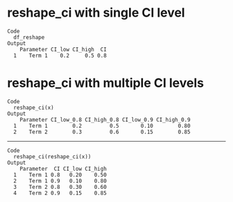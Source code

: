 # reshape_ci with single CI level

    Code
      df_reshape
    Output
        Parameter CI_low CI_high  CI
      1    Term 1    0.2     0.5 0.8

# reshape_ci with multiple CI levels

    Code
      reshape_ci(x)
    Output
        Parameter CI_low_0.8 CI_high_0.8 CI_low_0.9 CI_high_0.9
      1    Term 1        0.2         0.5       0.10        0.80
      2    Term 2        0.3         0.6       0.15        0.85

---

    Code
      reshape_ci(reshape_ci(x))
    Output
        Parameter  CI CI_low CI_high
      1    Term 1 0.8   0.20    0.50
      2    Term 1 0.9   0.10    0.80
      3    Term 2 0.8   0.30    0.60
      4    Term 2 0.9   0.15    0.85

